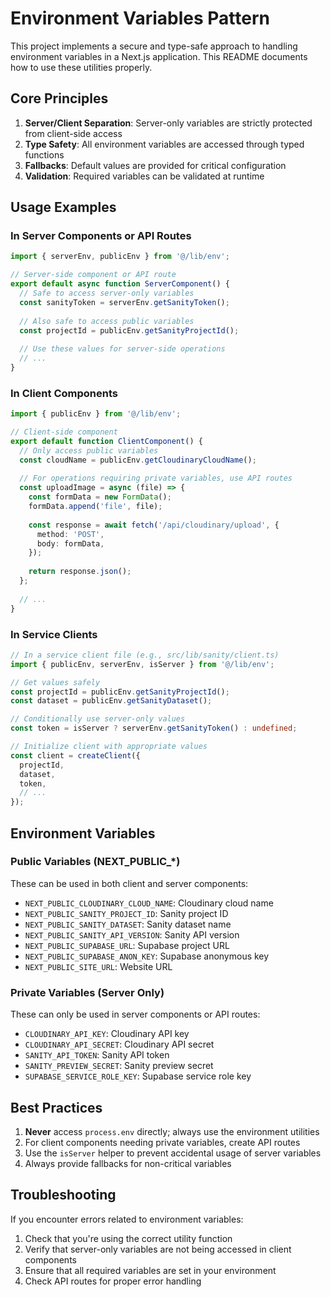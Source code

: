 
# Environment Variables Pattern

This project implements a secure and type-safe approach to handling environment variables in a Next.js application. This README documents how to use these utilities properly.

## Core Principles

1. **Server/Client Separation**: Server-only variables are strictly protected from client-side access
2. **Type Safety**: All environment variables are accessed through typed functions
3. **Fallbacks**: Default values are provided for critical configuration
4. **Validation**: Required variables can be validated at runtime

## Usage Examples

### In Server Components or API Routes

```typescript
import { serverEnv, publicEnv } from '@/lib/env';

// Server-side component or API route
export default async function ServerComponent() {
  // Safe to access server-only variables
  const sanityToken = serverEnv.getSanityToken();
  
  // Also safe to access public variables
  const projectId = publicEnv.getSanityProjectId();
  
  // Use these values for server-side operations
  // ...
}
```

### In Client Components

```typescript
import { publicEnv } from '@/lib/env';

// Client-side component
export default function ClientComponent() {
  // Only access public variables
  const cloudName = publicEnv.getCloudinaryCloudName();
  
  // For operations requiring private variables, use API routes
  const uploadImage = async (file) => {
    const formData = new FormData();
    formData.append('file', file);
    
    const response = await fetch('/api/cloudinary/upload', {
      method: 'POST',
      body: formData,
    });
    
    return response.json();
  };
  
  // ...
}
```

### In Service Clients

```typescript
// In a service client file (e.g., src/lib/sanity/client.ts)
import { publicEnv, serverEnv, isServer } from '@/lib/env';

// Get values safely
const projectId = publicEnv.getSanityProjectId();
const dataset = publicEnv.getSanityDataset();

// Conditionally use server-only values
const token = isServer ? serverEnv.getSanityToken() : undefined;

// Initialize client with appropriate values
const client = createClient({
  projectId,
  dataset,
  token,
  // ...
});
```

## Environment Variables

### Public Variables (NEXT_PUBLIC_*)

These can be used in both client and server components:

- `NEXT_PUBLIC_CLOUDINARY_CLOUD_NAME`: Cloudinary cloud name
- `NEXT_PUBLIC_SANITY_PROJECT_ID`: Sanity project ID
- `NEXT_PUBLIC_SANITY_DATASET`: Sanity dataset name
- `NEXT_PUBLIC_SANITY_API_VERSION`: Sanity API version
- `NEXT_PUBLIC_SUPABASE_URL`: Supabase project URL
- `NEXT_PUBLIC_SUPABASE_ANON_KEY`: Supabase anonymous key
- `NEXT_PUBLIC_SITE_URL`: Website URL

### Private Variables (Server Only)

These can only be used in server components or API routes:

- `CLOUDINARY_API_KEY`: Cloudinary API key
- `CLOUDINARY_API_SECRET`: Cloudinary API secret
- `SANITY_API_TOKEN`: Sanity API token
- `SANITY_PREVIEW_SECRET`: Sanity preview secret
- `SUPABASE_SERVICE_ROLE_KEY`: Supabase service role key

## Best Practices

1. **Never** access `process.env` directly; always use the environment utilities
2. For client components needing private variables, create API routes
3. Use the `isServer` helper to prevent accidental usage of server variables
4. Always provide fallbacks for non-critical variables

## Troubleshooting

If you encounter errors related to environment variables:

1. Check that you're using the correct utility function
2. Verify that server-only variables are not being accessed in client components
3. Ensure that all required variables are set in your environment
4. Check API routes for proper error handling
